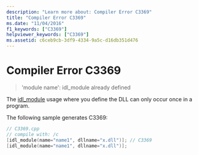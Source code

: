 ```yaml
---
description: "Learn more about: Compiler Error C3369"
title: "Compiler Error C3369"
ms.date: "11/04/2016"
f1_keywords: ["C3369"]
helpviewer_keywords: ["C3369"]
ms.assetid: c6ceb9cb-3df9-4334-9a5c-d16db351d476
---
```

# Compiler Error C3369

> 'module name': idl_module already defined

The [idl_module](../../windows/attributes/idl-module.md) usage where you define the DLL can only occur once in a program.

The following sample generates C3369:

```cpp
// C3369.cpp
// compile with: /c
[idl_module(name="name1", dllname="x.dll")]; // C3369
[idl_module(name="name1", dllname="x.dll")];
```
